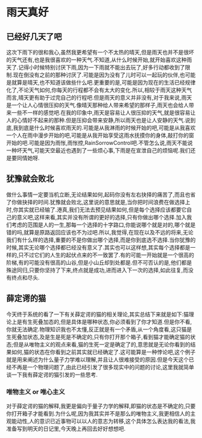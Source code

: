 # 雨天真好

## 已经好几天了吧

这次下雨下的很和我心,虽然我更希望有一个不太热的晴天,但是雨天也并不是很坏的天气还有,也是我很喜欢的一种天气.不知道,从什么时候开始,就开始喜欢这种雨天了.记得小时候特别讨厌下雨,因为一下雨就不能出去玩了,好多行动都收到了限制.现在倒没有之前的那种讨厌了.可能是因为没有了儿时可以一起玩的伙伴,也可能是就算是晴天,也不知道该做些什么吧.更重要的是,可能是因为现在的生活已经规律化了,不论天气如何,你每天的行程都不会有太大的变化.所以,相较于雨天这种天气而言,晴天更有助于过完自己的行程吧.但是雨天的意义并非没有,对于我来说,雨天是一个让人心情很压抑的天气.像晴天那种给人带来希望的那样子,雨天也会给人带来一些不一样的感觉吧.在我的印象中,雨天是容易让人很压抑的天气,就是很容易让人的心情好不起来的那种.但是压抑会带来安静,所以雨天也是让人安静的天气.说到底,我到底是什么时候喜欢雨天的.可能是从我淋雨的时候开始的吧,可能是从我喜欢一个人在雨中漫步开始的吧,可能是从我开始享受这雨水抚摸你的身体,敲打你的窗开始的吧.可能是因为雨怅,雨怅控,RainSorrowControl吧.不管怎么说,雨天不能说一种坏天气,可能天空最近也遇到了一些烦心事,下雨是在宣泄自己的烦恼呢.我们还是要同情她呀.

## 犹豫就会败北

做什么事情一定要当机立断,无论结果如何,起码你没有左右抉择的痛苦了,而且也省了你做抉择的时间.犹豫就会败北,这里说的意思就是,当你把时间浪费在做选择上时,你其实就已经输了.港真,我们无法去预见结果如何,但是每个选择应该都要它自己的意义吧,这样来看,其实并没有所谓的更好的选择,只有你做出哪个选择.加入我们考虑的范围是人的一生,那每一个选择的十字路口,你能说哪个就是对的,哪个就是错的吗,就算是原路返回应该也不为过吧.所以,我觉得,在现在以及不远的将来,无论我们有什么样的选择,重要的不是你做出哪个选择,而是你到底选不选择.当你犹豫的时候,其实无论哪个选择都已经没有意义了.其实也可以这样想,其实每个选择都是一样的,只不过它们的人生的起伏点来的不一致罢了.有的可能一开始就是一个很高的阶梯,有的可能没有很高的山谷,但是小山丘却到处都是.但不可否认的是,他们都是殊途同归,只要你坚持了下来,终点就是成功,进而进入下一次的选择,如此往复,而没有终点和尽头.

## 薛定谔的猫

今天终于系统的看了一下有关薛定谔的猫的相关理论,其实总结下来就是如下:猫理论上是有生死叠加态的,但是具体是哪种状态,你必须看到了你才知道.但是你不看,你就无法确定.物理知识我也不太懂,反正就是有一个矛盾,从一个角度看,这只猫是生死叠加状态,及是生是死是不确定的,只有你打开那个箱子,看到猫才能确定猫的状态;但是从唯物主义的观点来看,猫的生死一定是确定了的,意思就是无论你看到的结果如何,猫的状态在你看到之前其实就已经确定了.这可能算是一种悖论吧,这个例子就是用来阐述为什么量子力学难以理解,并且让人很难接受的原因.但是今天这个已经不再是一个物理问题了,由此已经引发了很多现实中的问题的讨论,这里我就简单谈一下我有薛定谔的猫引发的一些思考.

### 唯物主义 or 唯心主义

对于薛定谔的猫的解释,我更是偏向于量子力学的解释,即猫的状态是不确定的,只要你打开箱子才能看到.为什么呢,因为我其实并不是那么的唯物主义,我更相信人的主观能动性,人的意识已近事物可以以人的意志为转移,这个具体怎么表达我的看法,我准备写到明天的日记里,今天晚上再回去好好想想吧.
